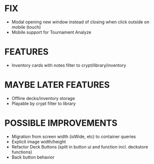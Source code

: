# FIX
- Modal opening new window instead of closing when click outside on mobile (touch)
- Mobile support for Tournament Analyze

# FEATURES
- Inventory cards with notes filter to crypt/library/inventory

# MAYBE LATER FEATURES
- Offline decks/inventory storage
- Playable by crypt filter to library

# POSSIBLE IMPROVEMENTS
- Migration from screen width (isWide, etc) to container queries
- Explicit image width/height
- Refactor Deck Buttons (split in button ui and function incl. deckstore functions)
- Back button behavior
